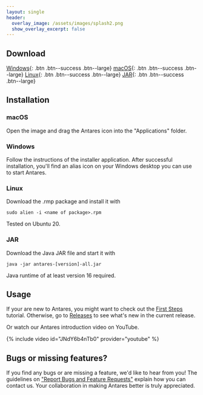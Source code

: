 ```yaml
---
layout: single
header:
  overlay_image: /assets/images/splash2.png
  show_overlay_excerpt: false
---
```


## Download

[Windows](https://github.com/flandreas/antares/releases/download/v1.11.0/Antares-1.11.0.msi){: .btn .btn--success .btn--large}
[macOS](https://github.com/flandreas/antares/releases/download/v1.11.0/Antares-1.11.0.dmg){: .btn .btn--success .btn--large}
[Linux](https://github.com/flandreas/antares/releases/download/v1.11.0/antares-1.11.0-1.x86_64.rpm){: .btn .btn--success .btn--large}
[JAR](https://github.com/flandreas/antares/releases/download/v1.11.0/antares-1.11.0.jar){: .btn .btn--success .btn--large}

## Installation

### macOS

Open the image and drag the Antares icon into the "Applications" folder.

### Windows

Follow the instructions of the installer application. After successful installation, you'll find an alias icon on your Windows desktop you can use to start Antares.

### Linux

Download the .rmp package and install it with

`sudo alien -i <name of package>.rpm`

Tested on Ubuntu 20.

### JAR

Download the Java JAR file and start it with

`java -jar antares-[version]-all.jar`

Java runtime of at least version 16 required. 

## Usage

If your are new to Antares, you might want to check out the [First Steps](/user-manual/english/first-steps/first-steps) tutorial. Otherwise, go to [Releases](/docs/releases/releases/) to see what's new in the current release.

Or watch our Antares introduction video on YouTube.

{% include video id="JNdY6b4nTb0" provider="youtube" %}

## Bugs or missing features?

If you find any bugs or are missing a feature, we'd like to hear from you! The guidelines on ["Report Bugs and Feature Requests"](/docs/issues/) explain how you can contact us. Your collaboration in making Antares better is truly appreciated.
